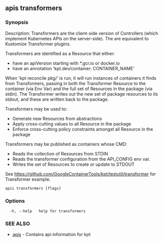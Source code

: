 ## apis transformers



### Synopsis

Description:
  Transformers are the client-side version of Controllers (which implement Kubernetes APIs on the
  server-side).  The are equivalent to Kustomize Transformer plugins.

  Transformers are identified as a Resource that either:
  - have an apiVersion starting with *.gcr.io or docker.io
  - have an annotation 'kpt.dev/container: CONTAINER_NAME'

  When 'kpt reconcile pkg/' is run, it will run instances of containers it finds from
  Transformers, passing in both the Transformer Resource to the container (via Env Var)
  and the full set of Resources in the package (via stdin).  The Transformer writes out
  the new set of package resources to its stdout, and these are written back to the package.

  Transformers may be used to:
  - Generate new Resources from abstractions
  - Apply cross-cutting values to all Resource in the package
  - Enforce cross-cutting policy constraints amongst all Resource in the package

  Transformers may be published as containers whose CMD:
  - Reads the collection of Resources from STDIN
  - Reads the transformer configuration from the API_CONFIG env var.
  - Writes the set of Resources to create or update to STDOUT

  See https://github.com/GoogleContainerTools/kpt/testutil/transformer for Transformer example.


```
apis transformers [flags]
```

### Options

```
  -h, --help   help for transformers
```

### SEE ALSO

* [apis](apis.md)	 - Contains api information for kpt

